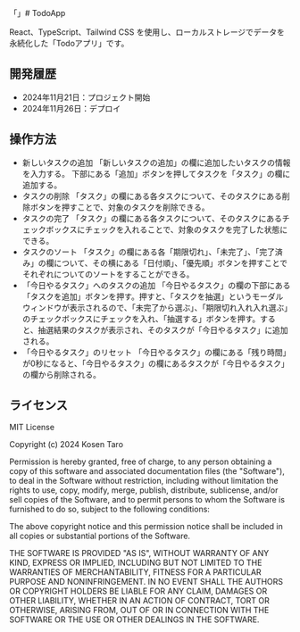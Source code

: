 「」# TodoApp

React、TypeScript、Tailwind CSS を使用し、ローカルストレージでデータを永続化した「Todoアプリ」です。

## 開発履歴

- 2024年11月21日：プロジェクト開始
- 2024年11月26日：デプロイ

## 操作方法

- 新しいタスクの追加
  「新しいタスクの追加」の欄に追加したいタスクの情報を入力する。
  下部にある「追加」ボタンを押してタスクを「タスク」の欄に追加する。
- タスクの削除
  「タスク」の欄にある各タスクについて、そのタスクにある削除ボタンを押すことで、対象のタスクを削除できる。
- タスクの完了
  「タスク」の欄にある各タスクについて、そのタスクにあるチェックボックスにチェックを入れることで、対象のタスクを完了した状態にできる。
- タスクのソート
  「タスク」の欄にある各「期限切れ」、「未完了」、「完了済み」の欄について、その横にある「日付順」、「優先順」ボタンを押すことでそれぞれについてのソートをすることができる。
- 「今日やるタスク」へのタスクの追加
  「今日やるタスク」の欄の下部にある「タスクを追加」ボタンを押す。押すと、「タスクを抽選」というモーダルウィンドウが表示されるので、「未完了から選ぶ」、「期限切れ入れ入れ選ぶ」のチェックボックスにチェックを入れ、「抽選する」ボタンを押す。すると、抽選結果のタスクが表示され、そのタスクが「今日やるタスク」に追加される。
- 「今日やるタスク」のリセット
  「今日やるタスク」の欄にある「残り時間」が0秒になると、「今日やるタスク」の欄にあるタスクが「今日やるタスク」の欄から削除される。

## ライセンス

MIT License

Copyright (c) 2024 Kosen Taro

Permission is hereby granted, free of charge, to any person obtaining a copy
of this software and associated documentation files (the "Software"), to deal
in the Software without restriction, including without limitation the rights
to use, copy, modify, merge, publish, distribute, sublicense, and/or sell
copies of the Software, and to permit persons to whom the Software is
furnished to do so, subject to the following conditions:

The above copyright notice and this permission notice shall be included in all
copies or substantial portions of the Software.

THE SOFTWARE IS PROVIDED "AS IS", WITHOUT WARRANTY OF ANY KIND, EXPRESS OR
IMPLIED, INCLUDING BUT NOT LIMITED TO THE WARRANTIES OF MERCHANTABILITY,
FITNESS FOR A PARTICULAR PURPOSE AND NONINFRINGEMENT. IN NO EVENT SHALL THE
AUTHORS OR COPYRIGHT HOLDERS BE LIABLE FOR ANY CLAIM, DAMAGES OR OTHER
LIABILITY, WHETHER IN AN ACTION OF CONTRACT, TORT OR OTHERWISE, ARISING FROM,
OUT OF OR IN CONNECTION WITH THE SOFTWARE OR THE USE OR OTHER DEALINGS IN THE
SOFTWARE.
